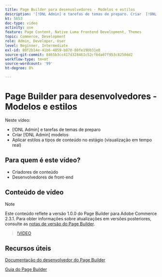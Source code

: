```yaml
---
title: Page Builder para desenvolvedores - Modelos e estilos
description: '[!DNL Admin] e tarefas de temas de preparo. Criar  [!DNL Admin] modelos​. Aplique estilos a tipos de conteúdo no estágio (visualização em tempo real).'
kt: 5653
doc-type: video
activity: use
feature: Page Content, Native Luma Frontend Development, Themes
topic: Commerce, Development
role: Admin, Developer, User
level: Beginner, Intermediate
exl-id: 80f2b14e-41b6-4059-b070-80fe19bb31e0
source-git-commit: 8465b3cc417d328461c52cf6da07f953c8250dd2
workflow-type: tm+mt
source-wordcount: '99'
ht-degree: 0%

---
```


# Page Builder para desenvolvedores - Modelos e estilos

Neste vídeo:

- [!DNL Admin] e tarefas de temas de preparo
- Criar [!DNL Admin] modelos&#x200B;
- Aplicar estilos a tipos de conteúdo no estágio (visualização em tempo real)

## Para quem é este vídeo?

- Criadores de conteúdo
- Desenvolvedores de front-end

## Conteúdo de vídeo

>[!NOTE]
>
>Este conteúdo reflete a versão 1.0.0 do Page Builder para Adobe Commerce 2.3.1. Para obter informações sobre atualizações em versões posteriores, consulte as [notas de versão do Page Builder](https://experienceleague.adobe.com/docs/commerce-admin/page-builder/release-notes.html?lang=pt-BR).

>[!VIDEO](https://video.tv.adobe.com/v/35712?quality=12&learn=on)

## Recursos úteis

[Documentação do desenvolvedor do Page Builder](https://developer.adobe.com/commerce/frontend-core/page-builder/)

[Guia do Page Builder](https://experienceleague.adobe.com/docs/commerce-admin/page-builder/introduction.html?lang=pt-BR)
